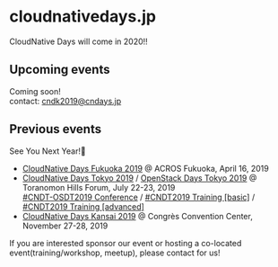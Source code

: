 # cloudnativedays.jp

CloudNative Days will come in 2020!!

## Upcoming events

Coming soon!<br>
contact: cndk2019@cndays.jp

## Previous events

See You Next Year!👋<br>

- [CloudNative Days Fukuoka 2019](https://cloudnativedays.jp/cndf2019/) @ ACROS Fukuoka, April 16, 2019
- [CloudNative Days Tokyo 2019](https://cloudnativedays.jp/cndt2019/) / [OpenStack Days Tokyo 2019](http://openstackdays.com/) @ Toranomon Hills Forum, July 22-23, 2019<br>
[#CNDT-OSDT2019 Conference](https://eventregist.com/e/cndt-osdt2019) / [#CNDT2019 Training [basic]](https://eventregist.com/e/cndt2019training1) / [#CNDT2019 Training [advanced]](https://eventregist.com/e/cndt2019training2)
- [CloudNative Days Kansai 2019](https://cloudnativedays.jp/cndk2019/) @ Congrès Convention Center, November 27-28, 2019



If you are interested sponsor our event or hosting a co-located event(training/workshop, meetup), please contact for us!
